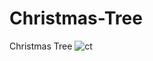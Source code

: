 # Christmas-Tree
Christmas Tree
![ct](https://user-images.githubusercontent.com/119742720/209291393-d3e9e5e7-07a3-4f5a-8178-9771d376df30.png)
